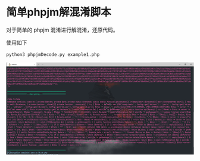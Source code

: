 # 简单phpjm解混淆脚本

对于简单的 phpjm 混淆进行解混淆，还原代码。

使用如下
```
python3 phpjmDecode.py example1.php
```

![image-20220409172839548](readme.assets/image-20220409172839548.png)